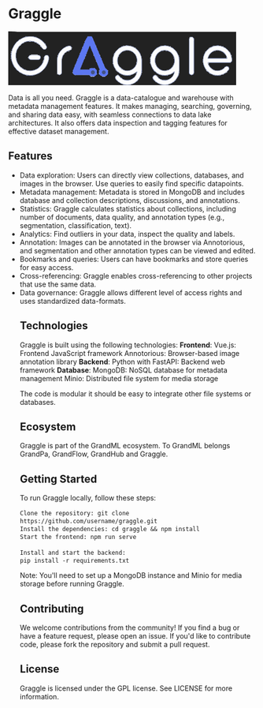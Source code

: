 # Graggle
![Graggle Logo!](/graggle_logo_large_dark_background.png)

Data is all you need. Graggle is a data-catalogue and warehouse with metadata management features. It makes managing, searching, governing, and sharing data easy, with seamless connections to data lake architectures. It also offers data inspection and tagging features for effective dataset management.

## Features
<ul>
<li>
Data exploration: Users can directly view collections, databases, and images in the browser. Use queries to easily find specific datapoints. 
</li>
<li>
Metadata management: Metadata is stored in MongoDB and includes database and collection descriptions, discussions, and annotations.
</li>
<li>
Statistics: Graggle calculates statistics about collections, including number of documents, data quality, and annotation types (e.g., segmentation, classification, text).
</li>
<li>
Analytics: Find outliers in your data, inspect the quality and labels.
</li>
<li>
Annotation: Images can be annotated in the browser via Annotorious, and segmentation and other annotation types can be viewed and edited.
</li>
<li>
Bookmarks and queries: Users can have bookmarks and store queries for easy access.
</li>
<li>
Cross-referencing: Graggle enables cross-referencing to other projects that use the same data.
</li>
<li>
Data governance: Graggle allows different level of access rights and uses standardized data-formats. 
</li>

    
## Technologies

Graggle is built using the following technologies:
**Frontend**:
Vue.js: Frontend JavaScript framework
Annotorious: Browser-based image annotation library
**Backend**:
Python with FastAPI: Backend web framework
**Database**:
MongoDB: NoSQL database for metadata management
Minio: Distributed file system for media storage

The code is modular it should be easy to integrate other file systems or databases. 

## Ecosystem

Graggle is part of the GrandML ecosystem. To GrandML belongs GrandPa, GrandFlow, GrandHub and Graggle.

## Getting Started

To run Graggle locally, follow these steps:

    Clone the repository: git clone https://github.com/username/graggle.git
    Install the dependencies: cd graggle && npm install
    Start the frontend: npm run serve
    
    Install and start the backend: 
    pip install -r requirements.txt

Note: You'll need to set up a MongoDB instance and Minio for media storage before running Graggle.

## Contributing

We welcome contributions from the community! If you find a bug or have a feature request, please open an issue. If you'd like to contribute code, please fork the repository and submit a pull request.

## License

Graggle is licensed under the GPL license. See LICENSE for more information.
